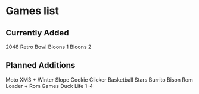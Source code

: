 # Games list
## Currently Added
2048
Retro Bowl
Bloons 1
Bloons 2
## Planned Additions
Moto XM3 + Winter
Slope
Cookie Clicker
Basketball Stars
Burrito Bison
Rom Loader + Rom Games
Duck Life 1-4
